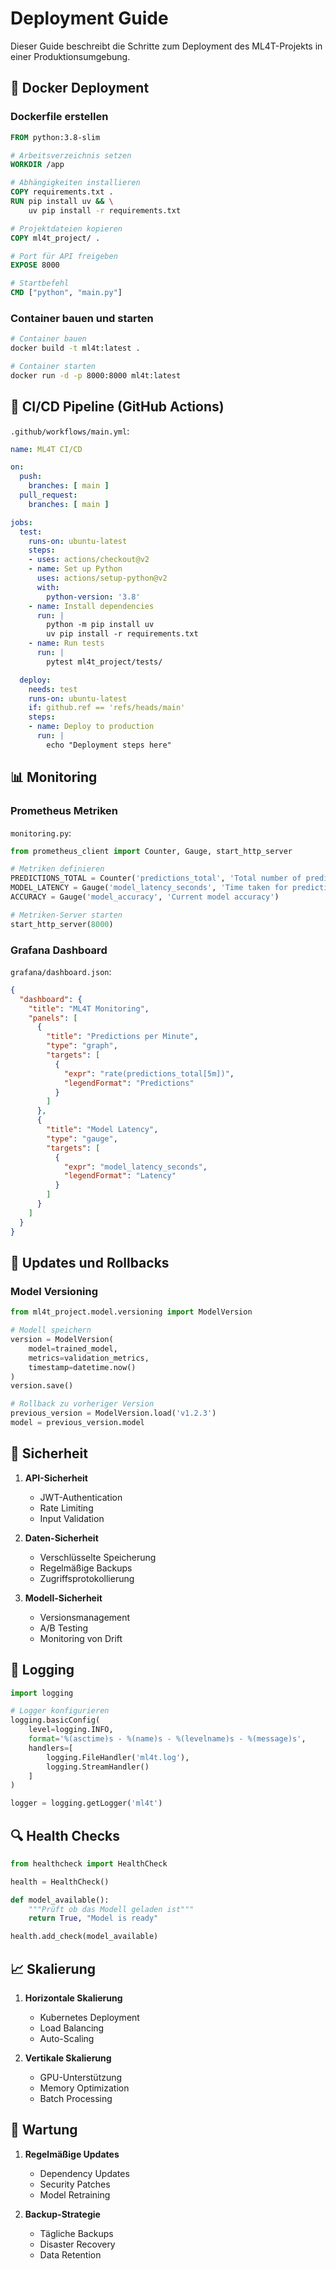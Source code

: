 # Deployment Guide

Dieser Guide beschreibt die Schritte zum Deployment des ML4T-Projekts in einer Produktionsumgebung.

## 🐳 Docker Deployment

### Dockerfile erstellen

```dockerfile
FROM python:3.8-slim

# Arbeitsverzeichnis setzen
WORKDIR /app

# Abhängigkeiten installieren
COPY requirements.txt .
RUN pip install uv && \
    uv pip install -r requirements.txt

# Projektdateien kopieren
COPY ml4t_project/ .

# Port für API freigeben
EXPOSE 8000

# Startbefehl
CMD ["python", "main.py"]
```

### Container bauen und starten

```bash
# Container bauen
docker build -t ml4t:latest .

# Container starten
docker run -d -p 8000:8000 ml4t:latest
```

## 🚀 CI/CD Pipeline (GitHub Actions)

`.github/workflows/main.yml`:

```yaml
name: ML4T CI/CD

on:
  push:
    branches: [ main ]
  pull_request:
    branches: [ main ]

jobs:
  test:
    runs-on: ubuntu-latest
    steps:
    - uses: actions/checkout@v2
    - name: Set up Python
      uses: actions/setup-python@v2
      with:
        python-version: '3.8'
    - name: Install dependencies
      run: |
        python -m pip install uv
        uv pip install -r requirements.txt
    - name: Run tests
      run: |
        pytest ml4t_project/tests/

  deploy:
    needs: test
    runs-on: ubuntu-latest
    if: github.ref == 'refs/heads/main'
    steps:
    - name: Deploy to production
      run: |
        echo "Deployment steps here"
```

## 📊 Monitoring

### Prometheus Metriken

`monitoring.py`:
```python
from prometheus_client import Counter, Gauge, start_http_server

# Metriken definieren
PREDICTIONS_TOTAL = Counter('predictions_total', 'Total number of predictions made')
MODEL_LATENCY = Gauge('model_latency_seconds', 'Time taken for prediction')
ACCURACY = Gauge('model_accuracy', 'Current model accuracy')

# Metriken-Server starten
start_http_server(8000)
```

### Grafana Dashboard

`grafana/dashboard.json`:
```json
{
  "dashboard": {
    "title": "ML4T Monitoring",
    "panels": [
      {
        "title": "Predictions per Minute",
        "type": "graph",
        "targets": [
          {
            "expr": "rate(predictions_total[5m])",
            "legendFormat": "Predictions"
          }
        ]
      },
      {
        "title": "Model Latency",
        "type": "gauge",
        "targets": [
          {
            "expr": "model_latency_seconds",
            "legendFormat": "Latency"
          }
        ]
      }
    ]
  }
}
```

## 🔄 Updates und Rollbacks

### Model Versioning

```python
from ml4t_project.model.versioning import ModelVersion

# Modell speichern
version = ModelVersion(
    model=trained_model,
    metrics=validation_metrics,
    timestamp=datetime.now()
)
version.save()

# Rollback zu vorheriger Version
previous_version = ModelVersion.load('v1.2.3')
model = previous_version.model
```

## 🔐 Sicherheit

1. **API-Sicherheit**
   - JWT-Authentication
   - Rate Limiting
   - Input Validation

2. **Daten-Sicherheit**
   - Verschlüsselte Speicherung
   - Regelmäßige Backups
   - Zugriffsprotokollierung

3. **Modell-Sicherheit**
   - Versionsmanagement
   - A/B Testing
   - Monitoring von Drift

## 📝 Logging

```python
import logging

# Logger konfigurieren
logging.basicConfig(
    level=logging.INFO,
    format='%(asctime)s - %(name)s - %(levelname)s - %(message)s',
    handlers=[
        logging.FileHandler('ml4t.log'),
        logging.StreamHandler()
    ]
)

logger = logging.getLogger('ml4t')
```

## 🔍 Health Checks

```python
from healthcheck import HealthCheck

health = HealthCheck()

def model_available():
    """Prüft ob das Modell geladen ist"""
    return True, "Model is ready"

health.add_check(model_available)
```

## 📈 Skalierung

1. **Horizontale Skalierung**
   - Kubernetes Deployment
   - Load Balancing
   - Auto-Scaling

2. **Vertikale Skalierung**
   - GPU-Unterstützung
   - Memory Optimization
   - Batch Processing

## 🔧 Wartung

1. **Regelmäßige Updates**
   - Dependency Updates
   - Security Patches
   - Model Retraining

2. **Backup-Strategie**
   - Tägliche Backups
   - Disaster Recovery
   - Data Retention 